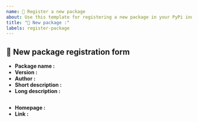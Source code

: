 ```yaml
---
name: 🔶 Register a new package
about: Use this template for registering a new package in your PyPi index.
title: "🔶 New package :"
labels: register-package
---
```


## 🔶 New package registration form

- **Package name :** <!-- The exact name of the package, lower-cased and without `-` (replace it with `_`) -->
- **Version :** <!-- Version of the package -->
- **Author :** <!-- Name of the author(s) of the package -->
- **Short description :** <!-- A 1 sentence, 1 line description of the package -->
- **Long description :** <!-- A longer description. For now only HTML is supported, please type in the box below -->
```html

```
- **Homepage :** <!-- The link to the github repository of the package -->
- **Link :** <!-- The link used for `pip`. For example, for a github-hosted package refered by the tag `v3.0.2`, it would be : git+https://github.com/huggingface/transformers@v3.0.2 -->
